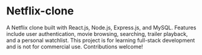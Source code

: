 # Netflix-clone
A Netflix clone built with React.js, Node.js, Express.js, and MySQL. Features include user authentication, movie browsing, searching, trailer playback, and a personal watchlist. This project is for learning full-stack development and is not for commercial use. Contributions welcome!
